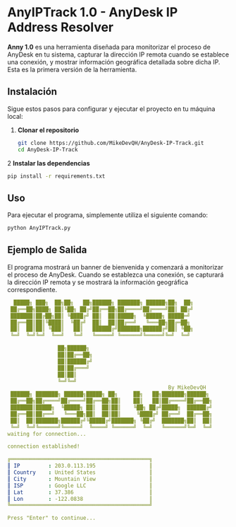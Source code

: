 # AnyIPTrack 1.0 - AnyDesk IP Address Resolver

**Anny 1.0** es una herramienta diseñada para monitorizar el proceso de AnyDesk en tu sistema, capturar la dirección IP remota cuando se establece una conexión, y mostrar información geográfica detallada sobre dicha IP. Esta es la primera versión de la herramienta.

## Instalación

Sigue estos pasos para configurar y ejecutar el proyecto en tu máquina local:

1. **Clonar el repositorio**

    ```sh
   git clone https://github.com/MikeDevQH/AnyDesk-IP-Track.git
   cd AnyDesk-IP-Track
    ```

2 **Instalar las dependencias**

   ```sh
  pip install -r requirements.txt
  ```

## Uso

Para ejecutar el programa, simplemente utiliza el siguiente comando:

  ```sh
  python AnyIPTrack.py
  ```

## Ejemplo de Salida

El programa mostrará un banner de bienvenida y comenzará a monitorizar el proceso de AnyDesk. Cuando se establezca una conexión, se capturará la dirección IP remota y se mostrará la información geográfica correspondiente.

  ```yaml
    █████╗ ███╗  ██╗██╗   ██╗██████╗ ███████╗ ██████╗██╗  ██╗
   ██╔══██╗████╗ ██║╚██╗ ██╔╝██╔══██╗██╔════╝██╔════╝██║ ██╔╝
   ███████║██╔██╗██║ ╚████╔╝ ██║  ██║█████╗  ╚█████╗ █████═╝ 
   ██╔══██║██║╚████║  ╚██╔╝  ██║  ██║██╔══╝   ╚═══██╗██╔═██╗ 
   ██║  ██║██║ ╚███║   ██║   ██████╔╝███████╗██████╔╝██║ ╚██╗
   ╚═╝  ╚═╝╚═╝  ╚══╝   ╚═╝   ╚═════╝ ╚══════╝╚═════╝╚═╝  ╚═╝

                  ██╗██████╗               
                  ██║██╔══██╗              
                  ██║██████╔╝              
                  ██║██╔═══╝               
                  ██║██║                   
                  ╚═╝╚═╝                   
                                                     By MikeDevQH
   ██████╗ ███████╗ ██████╗█████╗ ██╗     ██╗   ██╗███████╗██████╗ 
   ██╔══██╗██╔════╝██╔════╝██╔══██╗██║    ██║   ██║██╔════╝██╔══██╗
   ███████║█████╗  ╚█████╗ ██║  ██║██║    ╚██╗ ██╔╝█████╗  ██████╔╝
   ██╔══██║██╔══╝   ╚═══██╗██║  ██║██║     ╚████╔╝ ██╔══╝  ██╔══██╗
   ██║  ██║███████╗██████╔╝╚█████╔╝███████╗ ╚██╔╝  ███████╗██║  ██║
   ╚═╝  ╚═╝╚══════╝╚═════╝  ╚════╝ ╚══════╝  ╚═╝   ╚══════╝╚═╝  ╚═╝
waiting for connection...

connection established!

╔════════════════════════════════════════════╗
║ IP         : 203.0.113.195                 ║
║ Country    : United States                 ║
║ City       : Mountain View                 ║
║ ISP        : Google LLC                    ║
║ Lat        : 37.386                        ║
║ Lon        : -122.0838                     ║
╚════════════════════════════════════════════╝

Press "Enter" to continue...
``` 
